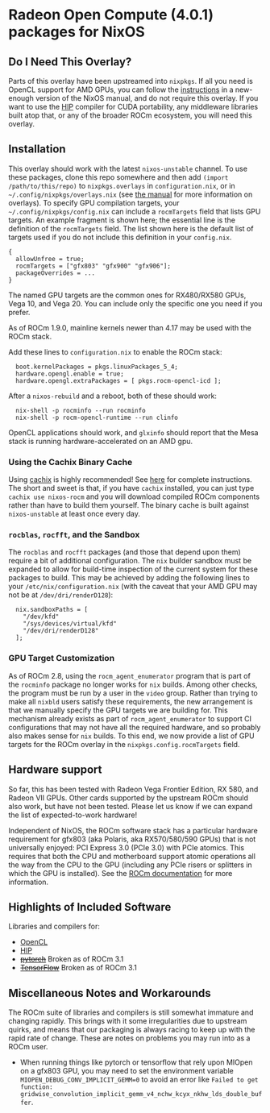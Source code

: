 # Radeon Open Compute (4.0.1) packages for NixOS

## Do I Need This Overlay?
Parts of this overlay have been upstreamed into `nixpkgs`. If all you need is OpenCL support for AMD GPUs, you can follow the [instructions](https://hydra.nixos.org/build/124333142/download/2/nixos/index.html#sec-gpu-accel) in a new-enough version of the NixOS manual, and do not require this overlay. If you want to use the [HIP](https://github.com/ROCm-Developer-Tools/HIP) compiler for CUDA portability, any middleware libraries built atop that, or any of the broader ROCm ecosystem, you will need this overlay.

## Installation

This overlay should work with the latest `nixos-unstable` channel. To use these
packages, clone this repo somewhere and then add `(import /path/to/this/repo)`
to `nixpkgs.overlays` in `configuration.nix`, or in `~/.config/nixpkgs/overlays.nix` (see [the manual](https://nixos.org/nixpkgs/manual/#chap-overlays) for more information on overlays). To specify GPU compilation targets, your `~/.config/nixpkgs/config.nix` can include a `rocmTargets` field that lists GPU targets. An example fragment is shown here; the essential line is the definition of the `rocmTargets` field. The list shown here is the default list of targets used if you do not include this definition in your `config.nix`.

```
{
  allowUnfree = true;
  rocmTargets = ["gfx803" "gfx900" "gfx906"];
  packageOverrides = ...
}
```

The named GPU targets are the common ones for RX480/RX580 GPUs, Vega 10, and Vega 20. You can include only the specific one you need if you prefer.

As of ROCm 1.9.0, mainline kernels newer than 4.17 may be used with the ROCm stack.

Add these lines to `configuration.nix` to enable the ROCm stack:
```
  boot.kernelPackages = pkgs.linuxPackages_5_4;
  hardware.opengl.enable = true;
  hardware.opengl.extraPackages = [ pkgs.rocm-opencl-icd ];
```

After a `nixos-rebuild` and a reboot, both of these should work:
```
  nix-shell -p rocminfo --run rocminfo
  nix-shell -p rocm-opencl-runtime --run clinfo
```

OpenCL applications should work, and `glxinfo` should report that the Mesa
stack is running hardware-accelerated on an AMD gpu.

### Using the Cachix Binary Cache
Using [cachix](https://cachix.org/) is highly recommended! See [here](https://app.cachix.org/cache/nixos-rocm) for complete instructions. The short and sweet is that, if you have `cachix` installed, you can just type `cachix use nixos-rocm` and you will download compiled ROCm components rather than have to build them yourself. The binary cache is built against `nixos-unstable` at least once every day.

### `rocblas`, `rocfft`, and the Sandbox

The `rocblas` and `rocfft` packages (and those that depend upon them) require a bit of additional configuration. The `nix` builder sandbox must be expanded to allow for build-time inspection of the current system for these packages to build. This may be achieved by adding the following lines to your `/etc/nix/configuration.nix` (with the caveat that your AMD GPU may not be at `/dev/dri/renderD128`):
```
  nix.sandboxPaths = [ 
    "/dev/kfd" 
    "/sys/devices/virtual/kfd" 
    "/dev/dri/renderD128"
  ];

```

### GPU Target Customization

As of ROCm 2.8, using the `rocm_agent_enumerator` program that is part of the `rocminfo` package no longer works for `nix` builds. Among other checks, the program must be run by a user in the `video` group. Rather than trying to make all `nixbld` users satisfy these requirements, the new arrangement is that we manually specify the GPU targets we are building for. This mechanism already exists as part of `rocm_agent_enumerator` to support CI configurations that may not have all the required hardware, and so probably also makes sense for `nix` builds. To this end, we now provide a list of GPU targets for the ROCm overlay in the `nixpkgs.config.rocmTargets` field. 

## Hardware support

So far, this has been tested with Radeon Vega Frontier Edition, RX 580, and Radeon VII GPUs.  Other cards supported by the upstream ROCm should also work, but have not been tested. Please let us know if we can expand the list of expected-to-work hardware!

Independent of NixOS, the ROCm software stack has a particular hardware requirement for gfx803 (aka Polaris, aka RX570/580/590 GPUs) that is not universally enjoyed: PCI Express 3.0 (PCIe 3.0) with PCIe atomics. This requires that both the CPU and motherboard support atomic operations all the way from the CPU to the GPU (including any PCIe risers or splitters in which the GPU is installed). See the [ROCm documentation](https://github.com/RadeonOpenCompute/ROCm#hardware-support) for more information.

## Highlights of Included Software

Libraries and compilers for: 

* [OpenCL](https://github.com/RadeonOpenCompute/ROCm-OpenCL-Runtime)
* [HIP](https://github.com/ROCm-Developer-Tools/HIP)
* ~~[pytorch](https://github.com/ROCmSoftwarePlatform/pytorch)~~ Broken as of ROCm 3.1
* ~~[TensorFlow](https://github.com/ROCmSoftwarePlatform/tensorflow-upstream)~~ Broken as of ROCm 3.1

## Miscellaneous Notes and Workarounds

The ROCm suite of libraries and compilers is still somewhat immature and changing rapidly. This brings with it some irregularities due to upstream quirks, and means that our packaging is always racing to keep up with the rapid rate of change. These are notes on problems you may run into as a ROCm user.

-  When running things like pytorch or tensorflow that rely upon MIOpen on a gfx803 GPU, you may need to set the environment variable `MIOPEN_DEBUG_CONV_IMPLICIT_GEMM=0` to avoid an error like `Failed to get function: gridwise_convolution_implicit_gemm_v4_nchw_kcyx_nkhw_lds_double_buffer`.
